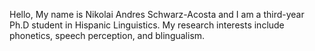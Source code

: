 Hello,
My name is Nikolai Andres Schwarz-Acosta and I am a third-year Ph.D student in Hispanic Linguistics. My research interests include phonetics, speech perception, and blingualism.

